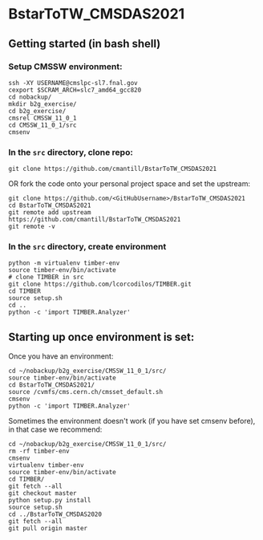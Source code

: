 # BstarToTW_CMSDAS2021

## Getting started (in bash shell)

### Setup CMSSW environment:
```
ssh -XY USERNAME@cmslpc-sl7.fnal.gov
cexport $SCRAM_ARCH=slc7_amd64_gcc820 
cd nobackup/
mkdir b2g_exercise/
cd b2g_exercise/
cmsrel CMSSW_11_0_1
cd CMSSW_11_0_1/src
cmsenv
```

### In the `src` directory, clone repo:
```
git clone https://github.com/cmantill/BstarToTW_CMSDAS2021
```
OR fork the code onto your personal project space and set the upstream:
```
git clone https://github.com/<GitHubUsername>/BstarToTW_CMSDAS2021
cd BstarToTW_CMSDAS2021
git remote add upstream https://github.com/cmantill/BstarToTW_CMSDAS2021
git remote -v
```

### In the `src` directory, create environment
```
python -m virtualenv timber-env
source timber-env/bin/activate
# clone TIMBER in src
git clone https://github.com/lcorcodilos/TIMBER.git
cd TIMBER
source setup.sh
cd ..
python -c 'import TIMBER.Analyzer'
```

## Starting up once environment is set:

Once you have an environment:
```
cd ~/nobackup/b2g_exercise/CMSSW_11_0_1/src/
source timber-env/bin/activate
cd BstarToTW_CMSDAS2021/
source /cvmfs/cms.cern.ch/cmsset_default.sh 
cmsenv
python -c 'import TIMBER.Analyzer'
```

Sometimes the environment doesn't work (if you have set cmsenv before), in that case we recommend:
```
cd ~/nobackup/b2g_exercise/CMSSW_11_0_1/src/
rm -rf timber-env
cmsenv
virtualenv timber-env
source timber-env/bin/activate
cd TIMBER/
git fetch --all
git checkout master
python setup.py install
source setup.sh
cd ../BstarToTW_CMSDAS2020
git fetch --all
git pull origin master
```
